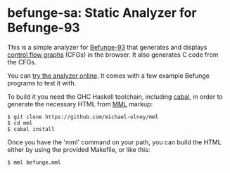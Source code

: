 # befunge-sa: Static Analyzer for Befunge-93

This is a simple analyzer for [Befunge-93][1] that generates
and displays [control flow graphs][2] (CFGs) in the browser. It also
generates C code from the CFGs.

You can [try the analyzer online][3]. It comes with a few example
Befunge programs to test it with.

To build it you need the GHC Haskell toolchain, including [cabal][5],
in order to generate the necessary HTML from [MML][4] markup:

    $ git clone https://github.com/michael-olney/mml
    $ cd mml
    $ cabal install

Once you have the 'mml' command on your path, you can build the HTML
either by using the provided Makefile, or like this:

    $ mml befunge.mml

[1]: https://en.wikipedia.org/wiki/Befunge
[2]: https://en.wikipedia.org/wiki/Control_flow_graph
[3]: https://spectralforms.com/michael/befunge-sa/demo/befunge.html
[4]: https://github.com/mpolney/mml/
[5]: https://www.haskell.org/cabal/
